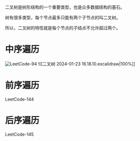 
二叉树是树形结构的一个重要类型，也是众多数据结构的基石。

树有很多类型，每个节点最多只能有两个子节点的叫二叉树。

所以，二叉树的特性就是每个节点的子结点不允许超过两个。

# 中序遍历
![LeetCode-94](https://leetcode.cn/problems/binary-tree-inorder-traversal/description/)
![[二叉树 2024-01-23 16.18.10.excalidraw|100%]]
# 前序遍历
LeetCode-144

# 后序遍历
LeetCode-145